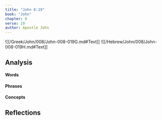 ```yaml
---
title: "John 8:19"
book: "John"
chapter: 8
verse: 19
author: Apostle John
---
```

![[/Greek/John/008/John-008-019G.md#Text]]
![[/Hebrew/John/008/John-008-019H.md#Text]]

## Analysis

#### Words

#### Phrases

#### Concepts

## Reflections
